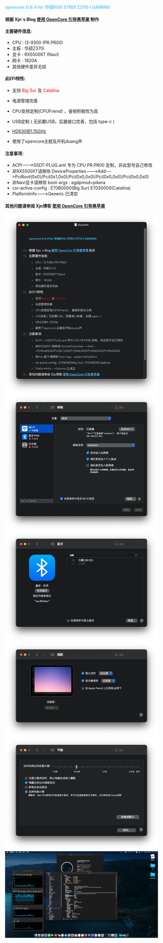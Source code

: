 <font color=#66ccff>**opencore 0.6.4 for 华硕ROG STRIX Z370-I GAMING**</font>



#### 根据 Xjn´s Blog [使用 OpenCore 引导黑苹果](https://blog.xjn819.com/post/opencore-guide.html) 制作

#### 主要硬件信息:

- CPU : I3-9300 (PR.PR00)
- 主板 : 华硕Z370i
- 显卡 : RX5500XT (Navi)
- 网卡 : 1820A
- 其他硬件差异无妨

#### 此EFI特性:

- 支持 <font color=red>Big Sur</font> 及 <font color=red>Catalina</font>

- 电源管理完善
- CPU变频定制(CPUFriend) ，睿频积极性为高
- USB定制 ( 无前置USB。后置接口完善，包括 type-c )
- HD630@1.15GHz
- 使用了opencore主题及开机duang声

#### 注意事项:

- ACPI--->SSDT-PLUG.aml 专为 CPU PR.PR00 定制，非此型号自己修改
- 非RX5500XT请移除 DeviceProperties--->Add--->PciRoot(0x0)/Pci(0x1,0x0)/Pci(0x0,0x0)/Pci(0x0,0x0)/Pci(0x0,0x0)
- 非Navi显卡请移除 boot-args : agdpmod=pikera
- csr-active-config : E70B0000(Big Sur)  E7030000(Catalina)
- PlatformInfo--->Generic 已清空

#### 其他问题请参阅 Xjn博客 [使用 OpenCore 引导黑苹果](https://blog.xjn819.com/post/opencore-guide.html)

![](https://github.com/WenSong-L/ROG-STRIX-Z370i-Hackintosh/blob/main/Screenshot/截屏2020-12-21%20下午11.39.44.png)
![](https://github.com/WenSong-L/ROG-STRIX-Z370i-Hackintosh/blob/main/Screenshot/截屏2020-12-21%20下午11.48.20.png)
![](https://github.com/WenSong-L/ROG-STRIX-Z370i-Hackintosh/blob/main/Screenshot/截屏2020-12-21%20下午11.48.49.png)
![](https://github.com/WenSong-L/ROG-STRIX-Z370i-Hackintosh/blob/main/Screenshot/截屏2020-12-21%20下午11.49.31.png)
![](https://github.com/WenSong-L/ROG-STRIX-Z370i-Hackintosh/blob/main/Screenshot/截屏2020-12-21%20下午11.50.01.png)
![](https://github.com/WenSong-L/ROG-STRIX-Z370i-Hackintosh/blob/main/Screenshot/截屏2020-12-21%20下午11.53.30.png)
